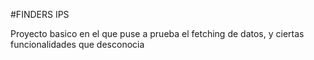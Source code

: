 #FINDERS IPS

Proyecto basico en el que puse a prueba el fetching de datos, y ciertas funcionalidades que desconocia
